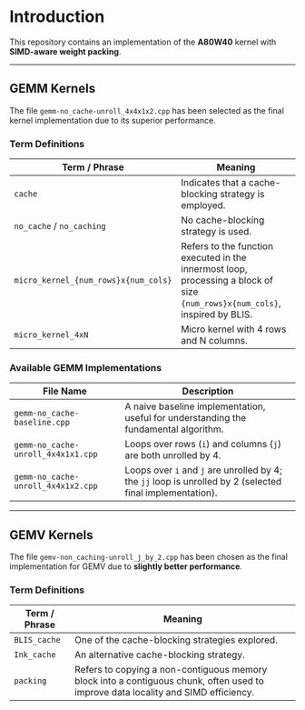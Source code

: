 # Introduction

This repository contains an implementation of the **A80W40** kernel with **SIMD-aware weight packing**.

---

## GEMM Kernels

The file `gemm-no_cache-unroll_4x4x1x2.cpp` has been selected as the final kernel implementation due to its superior performance.

### Term Definitions

| Term / Phrase             | Meaning                                                                 |
|--------------------------|-------------------------------------------------------------------------|
| `cache`                  | Indicates that a cache-blocking strategy is employed.                   |
| `no_cache` / `no_caching`| No cache-blocking strategy is used.                                     |
| `micro_kernel_{num_rows}x{num_cols}` | Refers to the function executed in the innermost loop, processing a block of size `{num_rows}x{num_cols}`, inspired by BLIS. |
| `micro_kernel_4xN`       | Micro kernel with 4 rows and N columns.                                 |

### Available GEMM Implementations

| File Name                                  | Description |
|--------------------------------------------|-------------|
| `gemm-no_cache-baseline.cpp`               | A naive baseline implementation, useful for understanding the fundamental algorithm. |
| `gemm-no_cache-unroll_4x4x1x1.cpp`         | Loops over rows (`i`) and columns (`j`) are both unrolled by 4. |
| `gemm-no_cache-unroll_4x4x1x2.cpp`         | Loops over `i` and `j` are unrolled by 4; the `jj` loop is unrolled by 2 (selected final implementation). |

---

## GEMV Kernels

The file `gemv-non_caching-unroll_j_by_2.cpp` has been chosen as the final implementation for GEMV due to **slightly better performance**.

### Term Definitions

| Term / Phrase        | Meaning |
|----------------------|---------|
| `BLIS_cache`         | One of the cache-blocking strategies explored. |
| `Ink_cache`          | An alternative cache-blocking strategy. |
| `packing`            | Refers to copying a non-contiguous memory block into a contiguous chunk, often used to improve data locality and SIMD efficiency. |
